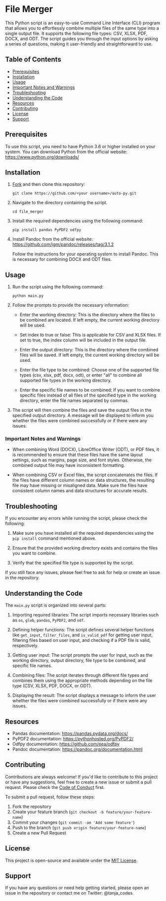 # File Merger
This Python script is an easy-to-use Command Line Interface (CLI) program that allows you to effortlessly combine multiple files of the same type into a single output file. It supports the following file types: CSV, XLSX, PDF, DOCX, and ODT. The script guides you through the input options by asking a series of questions, making it user-friendly and straightforward to use.

## Table of Contents
- [Prerequisites](#prerequisites)
- [Installation](#installation)
- [Usage](#usage)
- [Important Notes and Warnings](#important-notes-and-warnings)
- [Troubleshooting](#troubleshooting)
- [Understanding the Code](#understanding-the-code)
- [Resources](#resources)
- [Contributing](#contributing)
- [License](#license)
- [Support](#support)

## Prerequisites

To use this script, you need to have Python 3.6 or higher installed on your system. You can download Python from the official website: https://www.python.org/downloads/

## Installation

1. [Fork](https://docs.github.com/en/get-started/quickstart/fork-a-repo) and then clone this repository:
   ```
   git clone https://github.com/<your username>/auto-py.git
   ```

2. Navigate to the directory containing the script.

   ```
   cd file_merger
   ```

3. Install the required dependencies using the following command:

   ```
   pip install pandas PyPDF2 odfpy
   ```

4. Install Pandoc from the official website: https://github.com/jgm/pandoc/releases/tag/3.1.2

   Follow the instructions for your operating system to install Pandoc. This is necessary for combining DOCX and ODT files.

## Usage

1. Run the script using the following command:

   ```
   python main.py
   ```

2. Follow the prompts to provide the necessary information:

   - Enter the working directory: This is the directory where the files to be combined are located. If left empty, the current working directory will be used.

   - Set index to true or false: This is applicable for CSV and XLSX files. If set to true, the index column will be included in the output file.

   - Enter the output directory: This is the directory where the combined files will be saved. If left empty, the current working directory will be used.

   - Enter the file type to be combined: Choose one of the supported file types (csv, xlsx, pdf, docx, odt), or enter "all" to combine all supported file types in the working directory.

   - Enter the specific file names to be combined: If you want to combine specific files instead of all files of the specified type in the working directory, enter the file names separated by commas.

3. The script will then combine the files and save the output files in the specified output directory. A message will be displayed to inform you whether the files were combined successfully or if there were any issues.

### Important Notes and Warnings

- When combining Word (DOCX), LibreOffice Writer (ODT), or PDF files, it is recommended to ensure that these files have the same layout settings, such as margins, page size, and font styles. Otherwise, the combined output file may have inconsistent formatting.

- When combining CSV or Excel files, the script concatenates the files. If the files have different column names or data structures, the resulting file may have missing or misaligned data. Make sure the files have consistent column names and data structures for accurate results.

## Troubleshooting

If you encounter any errors while running the script, please check the following:

1. Make sure you have installed all the required dependencies using the `pip install` command mentioned above.

2. Ensure that the provided working directory exists and contains the files you want to combine.

3. Verify that the specified file type is supported by the script.

If you still face any issues, please feel free to ask for help or create an issue in the repository.

## Understanding the Code

The `main.py` script is organized into several parts:

1. Importing required libraries: The script imports necessary libraries such as `os`, `glob`, `pandas`, `PyPDF2`, and `odf`.

2. Defining helper functions: The script defines several helper functions like `get_input`, `filter_files`, and `is_valid_pdf` for getting user input, filtering files based on user input, and checking if a PDF file is valid, respectively.

3. Getting user input: The script prompts the user for input, such as the working directory, output directory, file type to be combined, and specific file names.

4. Combining files: The script iterates through different file types and combines them using the appropriate methods depending on the file type (CSV, XLSX, PDF, DOCX, or ODT).

5. Displaying the result: The script displays a message to inform the user whether the files were combined successfully or if there were any issues.

## Resources
- Pandas documentation: https://pandas.pydata.org/docs/
- PyPDF2 documentation: https://pythonhosted.org/PyPDF2/
- Odfpy documentation: https://github.com/eea/odfpy
- Pandoc documentation: https://pandoc.org/documentation.html

## Contributing
Contributions are always welcome! If you'd like to contribute to this project or have any suggestions, feel free to create a new issue or submit a pull request. Please check the [Code of Conduct](./../CODE_OF_CONDUCT.md) first.

To submit a pull request, follow these steps:
1. Fork the repository
2. Create your feature branch (`git checkout -b feature/your-feature-name`)
3. Commit your changes (`git commit -am 'Add some feature'`)
4. Push to the branch (`git push origin feature/your-feature-name`)
5. Create a new Pull Request

## License

This project is open-source and available under the [MIT License](./../LICENSE.md).

## Support
If you have any questions or need help getting started, please open an issue in the repository or contact me on Twitter: @tanja_codes
